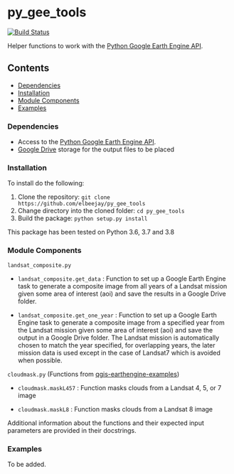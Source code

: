 # py_gee_tools
[![Build Status](https://travis-ci.com/elbeejay/py_gee_tools.svg?token=j6zC9aXqWDAY4PjKqpCs&branch=master)](https://travis-ci.com/elbeejay/py_gee_tools)

Helper functions to work with the [Python Google Earth Engine API](https://github.com/google/earthengine-api).

## Contents
  - [Dependencies](#dependencies)
  - [Installation](#installation)
  - [Module Components](#module-components)
  - [Examples](#examples)

### Dependencies
  - Access to the [Python Google Earth Engine API](https://developers.google.com/earth-engine/python_install-conda#install_api).
  - [Google Drive](https://www.google.com/drive/) storage for the output files to be placed

### Installation
To install do the following:
  1. Clone the repository: `git clone https://github.com/elbeejay/py_gee_tools`
  2. Change directory into the cloned folder: `cd py_gee_tools`
  3. Build the package: `python setup.py install`
  
This package has been tested on Python 3.6, 3.7 and 3.8

### Module Components 
`landsat_composite.py`
 
  - `landsat_composite.get_data` : Function to set up a Google Earth Engine task to generate a composite image from all years of a Landsat mission given some area of interest (aoi) and save the results in a Google Drive folder.
  
  - `landsat_composite.get_one_year` : Function to set up a Google Earth Engine task to generate a composite image from a specified year from the Landsat mission given some area of interest (aoi) and save the output in a Google Drive folder. The Landsat mission is automatically chosen to match the year specified, for overlapping years, the later mission data is used except in the case of Landsat7 which is avoided when possible.

`cloudmask.py` (Functions from [qgis-earthengine-examples](https://github.com/giswqs/qgis-earthengine-examples))
  
  - `cloudmask.maskL457` : Function masks clouds from a Landsat 4, 5, or 7 image
  
  - `cloudmask.maskL8` : Function masks clouds from a Landsat 8 image


Additional information about the functions and their expected input parameters are provided in their docstrings.

### Examples
To be added.
